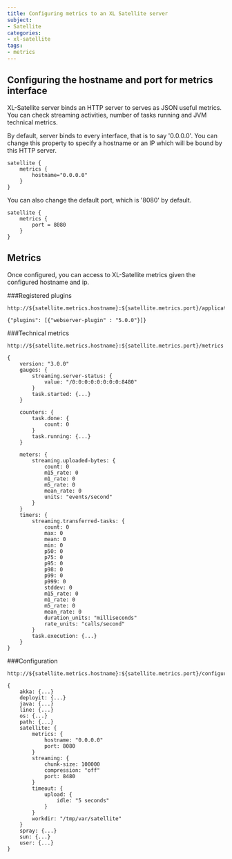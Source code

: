 ```yaml
---
title: Configuring metrics to an XL Satellite server
subject:
- Satellite
categories:
- xl-satellite
tags:
- metrics
---
```


## Configuring the hostname and port for metrics interface

XL-Satellite server binds an HTTP server to serves as JSON useful metrics. You can check streaming activities, number of tasks running and JVM technical metrics. 

By default, server binds to every interface, that is to say '0.0.0.0'. You can change this property to specify a hostname or an IP which will be bound by this HTTP server. 

    satellite {
        metrics {
            hostname="0.0.0.0"
        }
    }

You can also change the default port, which is '8080' by default.
  
    satellite {
        metrics {
            port = 8080
        }
    }
    
## Metrics
Once configured, you can access to XL-Satellite metrics given the configured hostname and ip. 

###Registered plugins

    http://${satellite.metrics.hostname}:${satellite.metrics.port}/application
    
    {"plugins": [{"webserver-plugin" : "5.0.0"}]}

###Technical metrics

    http://${satellite.metrics.hostname}:${satellite.metrics.port}/metrics
    
    {
        version: "3.0.0"
        gauges: {
            streaming.server-status: {
                value: "/0:0:0:0:0:0:0:0:8480"
            }
            task.started: {...}
        }
        
        counters: {
            task.done: {
                count: 0
            }
            task.running: {...}
        }
        
        meters: {
            streaming.uploaded-bytes: {
                count: 0
                m15_rate: 0
                m1_rate: 0
                m5_rate: 0
                mean_rate: 0
                units: "events/second"
            }
        }
        timers: {
            streaming.transferred-tasks: {
                count: 0
                max: 0
                mean: 0
                min: 0
                p50: 0
                p75: 0
                p95: 0
                p98: 0
                p99: 0
                p999: 0
                stddev: 0
                m15_rate: 0
                m1_rate: 0
                m5_rate: 0
                mean_rate: 0
                duration_units: "milliseconds"
                rate_units: "calls/second"
            }
            task.execution: {...}
        }
    }

###Configuration

    http://${satellite.metrics.hostname}:${satellite.metrics.port}/configuration
    
    {
        akka: {...}
        deployit: {...}
        java: {...}
        line: {...}
        os: {...}
        path: {...}
        satellite: {
            metrics: {
                hostname: "0.0.0.0"
                port: 8080
            }
            streaming: {
                chunk-size: 100000
                compression: "off"
                port: 8480
            }
            timeout: {
                upload: {
                    idle: "5 seconds"
                }
            }
            workdir: "/tmp/var/satellite"
        }
        spray: {...}
        sun: {...}
        user: {...}
    }    